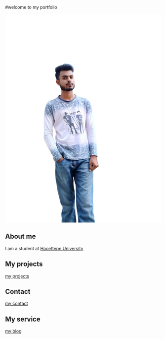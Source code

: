 #welcome to my portfolio 

![my-image](./images/my-image.png)

## About me
I am a student at [Hacettepe University](https://www.hacettepe.edu.tr/)

## My projects
[my projects](https://official-dev-vineet.github.io/portfolio-new/#project)

## Contact
[my contact](https://official-dev-vineet.github.io/portfolio-new/#contact)

## My service
[my blog](https://official-dev-vineet.github.io/portfolio-new/#service)
